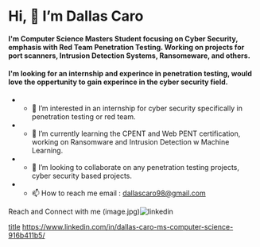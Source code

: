 # Hi, 👋 I’m Dallas Caro 

#### I'm Computer Science Masters Student focusing on Cyber Security, emphasis with Red Team Penetration Testing. Working on projects for port scanners, Intrusion Detection Systems, Ransomeware, and others.
#### I'm looking for an internship and experince in penetration testing, would love the oppertunity to gain experince in the cyber security field.

- * 👀 I’m interested in an internship for cyber security specifically in penetration testing or red team.
- * 🌱 I’m currently learning the CPENT and Web PENT certification, working on Ransomware and Intrusion Detection w Machine Learning. 
- * 💞️ I’m looking to collaborate on any penetration testing projects, cyber security based projects. 
- * 📫 How to reach me email : dallascaro98@gmail.com

Reach and Connect with me 
(image.jpg)![linkedin](https://user-images.githubusercontent.com/56410151/146584786-de2d6928-b964-4282-8a32-5b5c06175dfe.png)

[title](https://www.linkedin.com/in/dallas-caro-ms-computer-science-916b411b5/)
https://www.linkedin.com/in/dallas-caro-ms-computer-science-916b411b5/
